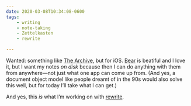 ```yaml
---
date: 2020-03-08T10:34:08-0600
tags:
    - writing
    - note-taking
    - Zettelkasten
    - rewrite

---
```


Wanted: something like [The Archive](https://zettelkasten.de/the-archive/), but for iOS. [Bear](https://bear.app) is beatiful and I love it, but I want my notes *on disk* because then I can do anything with them from anywhere—not just what one app can come up from. (And yes, a document object model like people dreamt of in the 90s would also solve this well, but for today I’ll take what I can get.)

And yes, this *is* what I’m working on with [rewrite](https://rewrite.software).